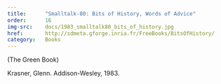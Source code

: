 ```yaml
---
title:      "Smalltalk-80: Bits of History, Words of Advice"
order:      16
img-src:    docs/1983_smalltalk80_bits_of_history.jpg
href:       http://sdmeta.gforge.inria.fr/FreeBooks/BitsOfHistory/
category:   Books
---
```

(The Green Book)

Krasner, Glenn. Addison-Wesley, 1983.